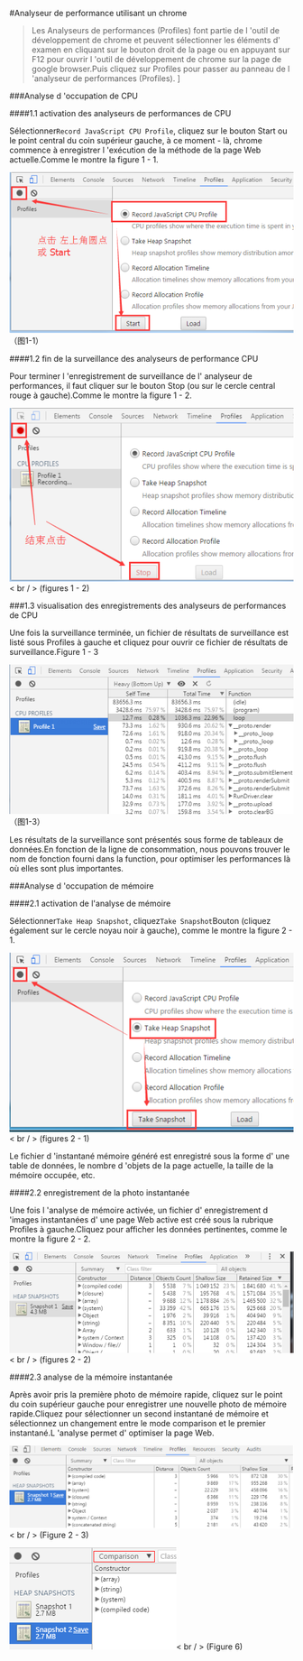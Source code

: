 #Analyseur de performance utilisant un chrome

> Les Analyseurs de performances (Profiles) font partie de l 'outil de développement de chrome et peuvent sélectionner les éléments d' examen en cliquant sur le bouton droit de la page ou en appuyant sur F12 pour ouvrir l 'outil de développement de chrome sur la page de google browser.Puis cliquez sur Profiles pour passer au panneau de l 'analyseur de performances (Profiles).
]



 



###Analyse d 'occupation de CPU

####1.1 activation des analyseurs de performances de CPU

Sélectionner`Record JavaScript CPU Profile`, cliquez sur le bouton Start ou le point central du coin supérieur gauche, à ce moment - là, chrome commence à enregistrer l 'exécution de la méthode de la page Web actuelle.Comme le montre la figure 1 - 1.

![图片1-1](img/1-1.png)<br/>（图1-1）







####1.2 fin de la surveillance des analyseurs de performance CPU

Pour terminer l 'enregistrement de surveillance de l' analyseur de performances, il faut cliquer sur le bouton Stop (ou sur le cercle central rouge à gauche).Comme le montre la figure 1 - 2.

![图片1-2](img/1-2.png)< br / > (figures 1 - 2)



###1.3 visualisation des enregistrements des analyseurs de performances de CPU

Une fois la surveillance terminée, un fichier de résultats de surveillance est listé sous Profiles à gauche et cliquez pour ouvrir ce fichier de résultats de surveillance.Figure 1 - 3

![图片1-3](img/1-3.png)<br/>（图1-3）


Les résultats de la surveillance sont présentés sous forme de tableaux de données.En fonction de la ligne de consommation, nous pouvons trouver le nom de fonction fourni dans la function, pour optimiser les performances là où elles sont plus importantes.



###Analyse d 'occupation de mémoire

####2.1 activation de l'analyse de mémoire

Sélectionner`Take Heap Snapshot`, cliquez`Take Snapshot`Bouton (cliquez également sur le cercle noyau noir à gauche), comme le montre la figure 2 - 1.



![图片2-1](img/2-1.png)< br / > (figures 2 - 1)

Le fichier d 'instantané mémoire généré est enregistré sous la forme d' une table de données, le nombre d 'objets de la page actuelle, la taille de la mémoire occupée, etc.



####2.2 enregistrement de la photo instantanée

Une fois l 'analyse de mémoire activée, un fichier d' enregistrement d 'images instantanées d' une page Web active est créé sous la rubrique Profiles à gauche.Cliquez pour afficher les données pertinentes, comme le montre la figure 2 - 2.

![图片2-2](img/2-2.png)< br / > (figures 2 - 2)



####2.3 analyse de la mémoire instantanée


Après avoir pris la première photo de mémoire rapide, cliquez sur le point du coin supérieur gauche pour enregistrer une nouvelle photo de mémoire rapide.Cliquez pour sélectionner un second instantané de mémoire et sélectionnez un changement entre le mode comparison et le premier instantané.L 'analyse permet d' optimiser la page Web.



​![图片1.png](img/5.png)< br / >
(Figure 2 - 3)

​![图片1.png](img/6.png)< br / >
(Figure 6)